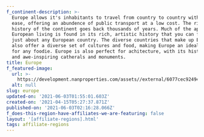 ```yaml
---
f_continent-description: >-
  Europe allows it's inhabitants to travel from country to country with extreame
  ease, offering an abundence of public transport at a low cost. The rich
  history of the continent goes back thousands of years. Much of the appeal of
  European living is found in its rich, artistic history that you can find in
  just about any European country. The diverse countries that make up Europe
  also offer a diverse set of cultures and food, making Europe an ideal place
  for any foodie. Europe is also perfect for achitecture, with its historical
  and awe-inspiring catherals and monuments.
title: Europe
f_featured-image:
  url: >-
    https://development.nanproperties.com/assets//external/6077cec92494748d931a4279_602f64ef85bf9content_global-properties-europe.jpeg
  alt: null
slug: europe
updated-on: '2021-06-03T01:55:01.603Z'
created-on: '2021-04-15T05:27:37.871Z'
published-on: '2021-06-03T02:16:28.066Z'
f_does-this-region-have-affiliates-we-are-featuring: false
layout: '[affiliate-regions].html'
tags: affiliate-regions
---
```



